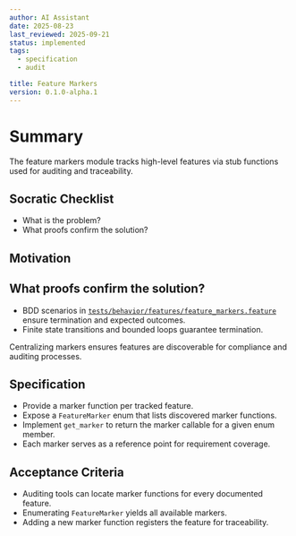 ```yaml
---
author: AI Assistant
date: 2025-08-23
last_reviewed: 2025-09-21
status: implemented
tags:
  - specification
  - audit

title: Feature Markers
version: 0.1.0-alpha.1
---
```


# Summary

The feature markers module tracks high-level features via stub functions used for auditing and traceability.

## Socratic Checklist
- What is the problem?
- What proofs confirm the solution?

## Motivation

## What proofs confirm the solution?
- BDD scenarios in [`tests/behavior/features/feature_markers.feature`](../../tests/behavior/features/feature_markers.feature) ensure termination and expected outcomes.
- Finite state transitions and bounded loops guarantee termination.

Centralizing markers ensures features are discoverable for compliance and auditing processes.

## Specification
- Provide a marker function per tracked feature.
- Expose a `FeatureMarker` enum that lists discovered marker functions.
- Implement `get_marker` to return the marker callable for a given enum member.
- Each marker serves as a reference point for requirement coverage.

## Acceptance Criteria
- Auditing tools can locate marker functions for every documented feature.
- Enumerating `FeatureMarker` yields all available markers.
- Adding a new marker function registers the feature for traceability.
